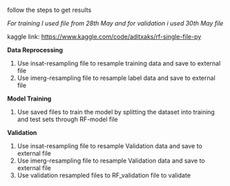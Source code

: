 follow the steps to get results

_For training I used file from 28th May and for validation i used 30th May file_

kaggle link: https://www.kaggle.com/code/aditxaks/rf-single-file-py

**Data Reprocessing**
1. Use insat-resampling file to resample training data and save to external file
2. Use imerg-resampling file to resample label data and save to external file

**Model Training**
1. Use saved files to train the model by splitting the dataset into training and test sets through RF-model file

**Validation**
1. Use insat-resampling file to resample Validation data and save to external file
2. Use imerg-resampling file to resample Validation data and save to external file
3. Use validation resampled files to RF_validation file to validate


